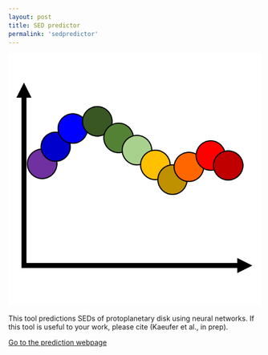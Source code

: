 ```yaml
---
layout: post
title: SED predictor
permalink: 'sedpredictor'
---
```


[<img src="/images/sed_sketch.png" class="fit image">](/sedpredictor)

This tool predictions SEDs of protoplanetary disk using neural networks.
If this tool is useful to your work, please cite (Kaeufer et al., in prep).

[Go to the prediction webpage](https://tillkaeufer-sedpredictor-streamlit-168rdm.streamlitapp.com/)